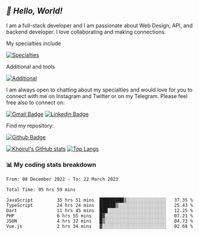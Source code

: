 ## _:wave: Hello, World!_

I am a full-stack developer and I am passionate about Web Design, API, and backend developer. I love collaborating and making connections.

My specialties include

[![Specialties](https://skillicons.dev/icons?i=php,laravel,javascript,react,vue,mysql,tailwind)](https://skillicons.dev)

Additional and tools

[![Additional](https://skillicons.dev/icons?i=bash,vscode,vite,webpack,vercel,git,github,gitlab)](https://skillicons.dev)

I am always open to chatting about my specialties and would love for you to connect with me on Instagram and Twitter or on my Telegram. Please feel free also to connect on:

[![Gmail Badge](https://img.shields.io/badge/-ahmusafir.khoirul@gmail.com-c14438?style=flat&logo=Gmail&logoColor=white&link=mailto:ahmusafir.khoirul@gmail.com)](mailto:ahmusafir.khoirul@gmail.com)
[![Linkedin Badge](https://img.shields.io/badge/-Ahmad_Musafir_Khoirul_Fattah-0072b1?style=flat&logo=Linkedin&logoColor=white&link=https://www.linkedin.com/in/ahmad-musafir-khoirul-fattah-26a53a207/)](https://www.linkedin.com/in/masmuss/)

Find my repository:

[![Github Badge](https://img.shields.io/badge/-masmuss-grey?style=flat&logo=github&logoColor=white&link=https://github.com/masmuss)](https://github.com/masmuss)

[![Khoirul's GitHub stats](https://github-readme-stats.vercel.app/api?username=masmuss&show_icons=true&include_all_commits=true&theme=transparent&layout=compact)](https://github.com/masmuss/github-readme-stats)
[![Top Langs](https://github-readme-stats.vercel.app/api/top-langs/?username=masmuss&theme=transparent&layout=compact)](https://github.com/masmuss/github-readme-stats)

### :bar_chart: My coding stats breakdown

<!--START_SECTION:waka-->

```text
From: 08 December 2022 - To: 22 March 2023

Total Time: 95 hrs 59 mins

JavaScript         35 hrs 51 mins  █████████▒░░░░░░░░░░░░░░░   37.35 %
TypeScript         24 hrs 24 mins  ██████▒░░░░░░░░░░░░░░░░░░   25.43 %
Dart               11 hrs 45 mins  ███░░░░░░░░░░░░░░░░░░░░░░   12.25 %
PHP                6 hrs 55 mins   █▓░░░░░░░░░░░░░░░░░░░░░░░   07.21 %
JSON               4 hrs 32 mins   █▒░░░░░░░░░░░░░░░░░░░░░░░   04.73 %
Vue.js             2 hrs 34 mins   ▓░░░░░░░░░░░░░░░░░░░░░░░░   02.68 %
```

<!--END_SECTION:waka-->
